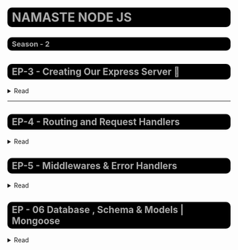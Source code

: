 

<style>
  h1, h2, h3, h4, h5, h6 {
    background-color: #000;
    border-bottom: none;
    color: #A9A9A9;
    padding-top: 5px;
    padding-bottom: 5px;
    padding-left: 10px;
    border-radius: 10px; 
  }
</style>

# NAMASTE NODE JS 
### Season - 2

## EP-3 - Creating Our Express Server 🚀 

<details>
<summary>
Read 
</summary>

Link For Commit [Creating Our Express Server - Link🔗](https://github.com/Praveen-BE/DevTinder/commit/7c50b9c) if you want Checkout😊

> - create a repository
> - initialize the repository
> - node_modules, package.json, package-lock.json
<br> &nbsp;&nbsp;&nbsp; **node_modules** - stores extenal dependencies of the project
<br> &nbsp;&nbsp;&nbsp; **package.json** - contains metadata about node.js project, including its dependencies, scripts, configuration, and other details
<br> &nbsp;&nbsp;&nbsp; **package-lock.json** - contains information about the dependencies and their exact versions for a node.js project 
> - install express
> - create a server
> - Listen port 7777
> - Write request handlers for /test, /hello
> - Install nodemon and Update Scripts inside package.json
> - Differnce Between Carrat and Tilde (^ vs ~)
<br> &nbsp;&nbsp;&nbsp; 
> expample - "express" : "^4.21.5" 
<br> &nbsp;&nbsp;&nbsp; 
> 5 mention **patch** (tiny bug fix) version
<br> &nbsp;&nbsp;&nbsp; 
> 21 mention **Minor** (Minor Upgrade has Backward compatibilty) version
<br> &nbsp;&nbsp;&nbsp; 
> 4 mention **Major** (Major Upgrade don't has Backward compatibilty)  version
>>  | Caret(^) | Tilde(~) |
>> |:---------:| :---------: |
>> | Update minor Versions | Upadate Major Versions |
> - Whate is the use of "-g" while npm install
> <br> &nbsp;&nbsp;&nbsp; "-g" It installed Globally
</details>

<hr>

## EP-4 - Routing and Request Handlers

<details>
<summary>
Read
</summary>


> - initialize git
> - .gitignore
> - why Package-lock.json need in git repository ?
<br> &nbsp;&nbsp;&nbsp; it Maintaines exact version of the dependencies, <br> it helps to reproducibility, collaboration consistency, security and stability tracking, reproducible builds
> - create a remote repo on github.
> - push code to remote origin
> - Play with routes and route exptensions ex "/hello", "/", "hello/2", "xyz"
> - Order of the Routes Matter a Lot
> - Install Postman app and Make a Workspace/Collection > Test API Call
> - Write Logic to handle GET, POST, PATCH, DELETE http methods API calls and test them on postman

Link For Commit [Explore the HTTP Methods - Link🔗](https://github.com/Praveen-BE/DevTinder/commit/90380f8
) if you want Checkout😊

> - Explore routing and use of ?, + , (), * in the routes
> - Use Regex in routes /a/, /.*fly$/
> - Reading the Query Params in the routes
> - Reading the Dynamic Routes :-
<br> &nbsp;&nbsp;&nbsp; Different end point by api header, Query parameters, Request Body

Link For Commit [Playing With Routes - Link🔗](https://github.com/Praveen-BE/DevTinder/commit/66797d4
) if you want Checkout😊
</details>

## EP-5 - Middlewares & Error Handlers

<details>
<summary>
Read
</summary>

> - Multiple Route Handlers - play with the code
> - next ()
> - next function and error along with res.send()
> - app.use("/route", rH, [rH2, rH3], rH4, rH5);

Link For Commit [Multiple Route Handler - Link🔗](https://github.com/Praveen-BE/DevTinder/commit/7e5f332
) if you want Checkout😊
> - Why i need multiple route handler ? Answer :- Middleware
<br> // GET /user => Middleware Chain => Request Handler
> - **What is Middleware?**
<br> At its core, middleware in Express.js refers to functions that execute during the lifecycle of a request to a web server. These functions can modify the request and response objects (req, res), and either terminate the request-response cycle or pass control to the next middleware function. <br> 
 **Why Do We Need it?** <br>
Middleware functions can be used for various tasks like logging, authentication, error handling, and more.<br>
In simpler terms, middleware acts as a bridge between the incoming request from the client and the final response from the server.

I read some explainatin, This is One of the Amazing Explanation about Middleware
[Source From Medium By Aryan Kumar](https://medium.com/@finnkumar6/understanding-middleware-in-express-js-a-comprehensive-guide-5b13d72427fa)
> - How Express JS Basically handles request behind the scenes
> - Write a dummy auth middlewares for Admin
> - Write a dummy auth middlewares for all user routes, except /user/login

Link For Commit [Writing Dummy Auth Middleware - Link🔗](https://github.com/Praveen-BE/DevTinder/commit/54c5de1
) if you want Checkout😊
> - Error handling app.use("/", (err, req, res, next)=>{ // code })
> - Proper Way of Error Handling is try Catch But Wild card also nessasary

Link For Commit [ WildCard Error Handler - Link🔗](https://github.com/Praveen-BE/DevTinder/commit/631eb3d
) if you want Checkout😊

</details>

## EP - 06 Database , Schema & Models | Mongoose

<details>
<summary>
Read
</summary>

> - Create a free Cluster on MongoDB Official
> - Mongo Atlas , Connect Your application to the database not Cluster "Connection-URI"/DevTinder
> - Call the Connect DB function and Connect to database before starting application on port 7777
> - Create a User Schema & User Models - I face weird Error "User" 😒 collection not work "users"👍 collections is works well.
> - Create Post/signup API to add data to database
> - Push some documents using API calls from Postman
> - Error Handling Using Try / Catch

</details>